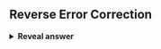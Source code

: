 ## Reverse Error Correction
<details>
<summary><b>Reveal answer</b></summary>
If you detect errors, send a NAK frame (re request the message)<br><br><img src="../../../../../media/paste-016f21c710bcb1714041dc73de40960a087bbd89.jpg">
</details>
